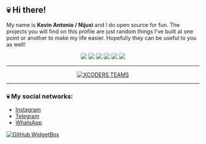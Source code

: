 ## 💀 Hi there!

My name is **Kevin Antonio / Nijuxi** and I do open source for fun.
The projects you will find on this profile are just random things I've built at one point or another to make my life easier.
Hopefully they can be useful to you as well!

<p align="center">
  <img src="https://img.shields.io/badge/-JavaScript-black?style=flat-square&logo=javascript" />
  <img src="https://img.shields.io/badge/-Node.js-black?style=flat-square&logo=Node.js" />
  <img src="https://img.shields.io/badge/-HTML5-black?style=flat-square&logo=html5&logoColor=e34f26" />
  <img src="https://img.shields.io/badge/-CSS3-black?style=flat-square&logo=css3&logoColor=1572b6" />
  <img src="https://img.shields.io/badge/-Git-black?style=flat-square&logo=git" />
  <img src="https://img.shields.io/badge/-GitHub-black?style=flat-square&logo=github" /> <br>
</p>

___

<p align="center">
<a target="_blank" href="https://github.com/xcoders-teams/"><img alt="XCODERS TEAMS" src="https://img.shields.io/badge/XCODERS TEAMS%20-%23121011.svg?&style=for-the-badge&logo=ubuntu&logoColor=white"></a>
</p>


___
### 💀 My social networks:
- [Instagram](https://instagram.com/07.5.01)
- [Telegram](https://t.me/nijuxi)
- [WhatsApp](https://wa.me/50768888888)

[![GitHub WidgetBox](https://github-widgetbox.vercel.app/api/profile?username=ds6&data=followers,repositories,stars,commits&theme=nautilus)](https://github.com/ds6)
